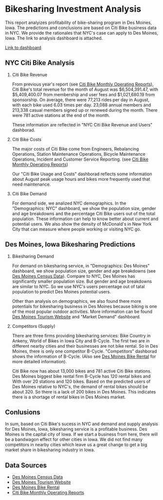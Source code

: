 # Bikesharing Investment Analysis

This report analyizes profitability of bike-sharing program in Des Moines, Iowa. The predictions and conclusions are based on Citi Bike business data in NYC. We provide the rationales that NYC's case can apply to Des Moines, Iowa. The link to analysis dashboard is attached.

[Link to dashboard](https://public.tableau.com/profile/xiao.meng2283#!/vizhome/Bikesharing_15937493026590/BikisharingAnalysis?publish=yes "link to dashboard")

## NYC Citi Bike Analysis

1. Citi Bike Revenue

   From previous year's report (see [Citi Bike Monthly Operating Reports](https://www.citibikenyc.com/system-data/operating-reports)), Citi Bike's total revenue for the month of August was $6,504,391.47, with $5,409,400.07 from membership and user fees and $1,021,680.19 from sponsorship. On average, there were 77,213 rides per day in August, with each bike used 6.03 times per day. 23,088 annual members and 213,338 casual members signed up or renewed during the month. There were 781 active stations at the end of the month. 
   
   These information are reflected in "NYC Citi Bike Revenue and Users" dashborad.

2. Citi Bike Costs

   The major costs of Citi Bike come from Engineers, Rebalancing Operations, Station Maintenance Operations, Bicycle Maintenance Operations, Incident and Customer Service Reporting. (see [Citi Bike Monthly Operating Reports](https://www.citibikenyc.com/system-data/operating-reports))
   
   Our "Citi Bike Usage and Costs" dashborad reflects some information about August peak usage hours and bikes more frequently used that need maintenance.

3. Citi Bike Demand

   For demand side, we analized NYC demographics. In the "Demographics: NYC" dashboard, we show the population size, gender and age breakdowns and the percentage Citi Bike users out of the total population. These information can help to know better about current and potential users. We also show the density of McDonald's in New York City that can measure where people working or visiting NYC go. 

## Des Moines, Iowa Bikesharing Predictions

1. Bikesharing Demand

   For demand on bikesharing service, in "Demographics: Des Moines" dashboard, we show population size, gender and age breakdowns (see [Des Moines Census Data](https://www.census.gov/quickfacts/desmoinescityiowa)). Compare to NYC, Des Moines has significantly smaller population size. But gender and age breakdowns are similar to NYC. So we use NYC's users percentage out of tatal population to predict Des Moines potential users.

   Other than analysis on demographics, we also found there more potentials for bikesharing business in Des Moines because biking is one of the most popular outdoor activities. More information can be found [Des Moines Tourism Website](https://www.catchdesmoines.com/things-to-do/) and "Market Demand" dashboard.
      
2. Competitors (Supply)

   There are three firms providing bikesharing services: Bike Country in Ankeny, World of Bikes in Iowa City and B-Cycle. The first two are in different nearby cities and their businesses are not bike rental. So in Des Moines, there is only one competitor B-Cycle. "Competitors" dashborad shows the information of B-Cycle. (Also see [Des Moines Bike Rental](https://www.bikeiowa.com/bicycle-rentals) for more detailed information).

   Citi Bike now has about 13,000 bikes and 781 active Citi Bike stations. Des Moines biggest bike rental firm B-Cycle has 120 rental bikes and With over 20 stations and 120 bikes. Based on the predicted users of Des Moines relative to NYC's, the demand of rental bikes should be about 320. So there is a lack of 200 bikes in Des Moines. This indicates there is a shortage of rental bikes in Des Moines market.

## Conlusions

In sum, based on Citi Bike's sucess in NYC and demand and supply analysis for Des Moines, Iowa, bikesharing service is a profitable business. Des Moines is the capital city of Iowa. If we start a business from here, there will be a bandwagon effect for other cities in Iowa. We did not find many competitors in nearby cities which leave us a great change to get a big market share in bikesharing industry in Iowa.  

## Data Sources

   * [Des Moines Census Data](https://www.census.gov/quickfacts/desmoinescityiowa)
   * [Des Moines Tourism Website](https://www.catchdesmoines.com/things-to-do/)
   * [Des Moines Bike Rental](https://www.bikeiowa.com/bicycle-rentals)
   * [Citi Bike Monthly Operating Reports](https://www.citibikenyc.com/system-data/operating-reports)









